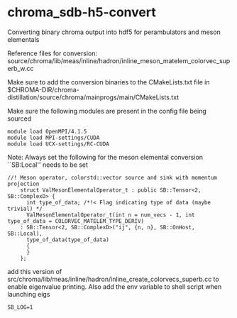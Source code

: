 # chroma_sdb-h5-convert
Converting binary chroma output into hdf5 for perambulators and meson elementals

Reference files for conversion: 
source/chroma/lib/meas/inline/hadron/inline_meson_matelem_colorvec_superb_w.cc

Make sure to add the conversion binaries to the CMakeLists.txt file in $CHROMA-DIR/chroma-distillation/source/chroma/mainprogs/main/CMakeLists.txt

Make sure the following modules are present in the config file being sourced 
```
module load OpenMPI/4.1.5
module load MPI-settings/CUDA
module load UCX-settings/RC-CUDA
```
Note: Always set the following for the meson elemental conversion ``SB:Local'' needs to be set 
```
//! Meson operator, colorstd::vector source and sink with momentum projection
    struct ValMesonElementalOperator_t : public SB::Tensor<2, SB::ComplexD> {
      int type_of_data; /*!< Flag indicating type of data (maybe trivial) */
      ValMesonElementalOperator_t(int n = num_vecs - 1, int type_of_data = COLORVEC_MATELEM_TYPE_DERIV)
	: SB::Tensor<2, SB::ComplexD>("ij", {n, n}, SB::OnHost, SB::Local),
	  type_of_data(type_of_data)
      {
      }
    };
```

add this version of src/chroma/lib/meas/inline/hadron/inline_create_colorvecs_superb.cc to enable eigenvalue printing. Also add the env variable to shell script when launching eigs 
```
SB_LOG=1
```
